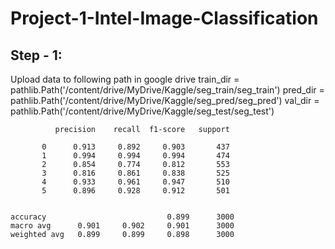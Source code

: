 # Project-1-Intel-Image-Classification

## Step - 1:
Upload data to following path in google drive 
train_dir = pathlib.Path('/content/drive/MyDrive/Kaggle/seg_train/seg_train')
pred_dir =  pathlib.Path('/content/drive/MyDrive/Kaggle/seg_pred/seg_pred')
val_dir =  pathlib.Path('/content/drive/MyDrive/Kaggle/seg_test/seg_test')


              precision    recall  f1-score   support

           0      0.913     0.892     0.903       437
           1      0.994     0.994     0.994       474
           2      0.854     0.774     0.812       553
           3      0.816     0.861     0.838       525
           4      0.933     0.961     0.947       510
           5      0.896     0.928     0.912       501


    accuracy                           0.899      3000
    macro avg      0.901     0.902     0.901      3000
    weighted avg   0.899     0.899     0.898      3000

